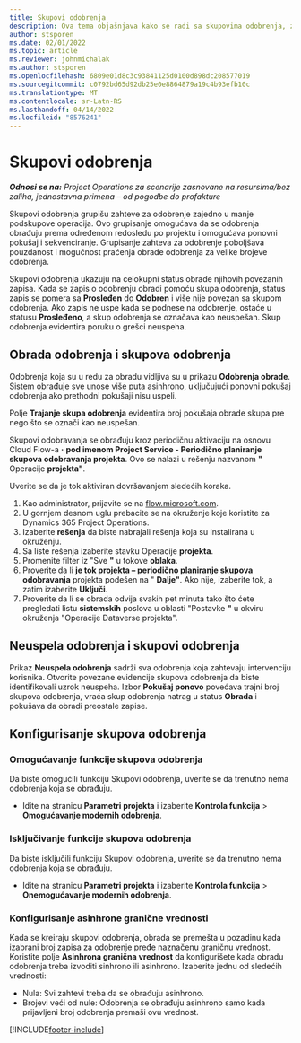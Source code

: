 ```yaml
---
title: Skupovi odobrenja
description: Ova tema objašnjava kako se radi sa skupovima odobrenja, zahtevima i podskupinama tih operacija.
author: stsporen
ms.date: 02/01/2022
ms.topic: article
ms.reviewer: johnmichalak
ms.author: stsporen
ms.openlocfilehash: 6809e01d8c3c93841125d0100d898dc208577019
ms.sourcegitcommit: c0792bd65d92db25e0e8864879a19c4b93efb10c
ms.translationtype: MT
ms.contentlocale: sr-Latn-RS
ms.lasthandoff: 04/14/2022
ms.locfileid: "8576241"
---
```

# <a name="approval-sets"></a>Skupovi odobrenja

_**Odnosi se na:** Project Operations za scenarije zasnovane na resursima/bez zaliha, jednostavna primena – od pogodbe do profakture_

Skupovi odobrenja grupišu zahteve za odobrenje zajedno u manje podskupove operacija. Ovo grupisanje omogućava da se odobrenja obrađuju prema određenom redosledu po projektu i omogućava ponovni pokušaj i sekvenciranje. Grupisanje zahteva za odobrenje poboljšava pouzdanost i mogućnost praćenja obrade odobrenja za velike brojeve odobrenja.

Skupovi odobrenja ukazuju na celokupni status obrade njihovih povezanih zapisa. Kada se zapis o odobrenju obradi pomoću skupa odobrenja, status zapis se pomera sa **Prosleđen** do **Odobren** i više nije povezan sa skupom odobrenja. Ako zapis ne uspe kada se podnese na odobrenje, ostaće u statusu **Prosleđeno**, a skup odobrenja se označava kao neuspešan. Skup odobrenja evidentira poruku o grešci neuspeha.

## <a name="processing-approvals-and-approval-sets"></a>Obrada odobrenja i skupova odobrenja
Odobrenja koja su u redu za obradu vidljiva su u prikazu **Odobrenja obrade**. Sistem obrađuje sve unose više puta asinhrono, uključujući ponovni pokušaj odobrenja ako prethodni pokušaji nisu uspeli.

Polje **Trajanje skupa odobrenja** evidentira broj pokušaja obrade skupa pre nego što se označi kao neuspešan.

Skupovi odobravanja se obrađuju kroz periodičnu aktivaciju na osnovu Cloud Flow-a **·** **pod imenom Project Service - Periodično planiranje skupova odobravanja projekta**. Ovo se nalazi u rešenju nazvanom **"** Operacije **projekta"**. 

Uverite se da je tok aktiviran dovršavanjem sledećih koraka.

1. Kao administrator, prijavite se na [flow.microsoft.com](https://powerautomate.microsoft.com).
2. U gornjem desnom uglu prebacite se na okruženje koje koristite za Dynamics 365 Project Operations.
3. Izaberite **rešenja** da biste nabrajali rešenja koja su instalirana u okruženju.
4. Sa liste rešenja izaberite stavku Operacije **projekta**.
5. Promenite filter iz "Sve **"** u tokove **oblaka**.
6. Proverite da li **je tok projekta – periodično planiranje skupova odobravanja** projekta podešen na " **Dalje"**. Ako nije, izaberite tok, a zatim izaberite **Uključi**.
7. Proverite da li se obrada odvija svakih pet minuta tako što ćete pregledati listu **sistemskih** poslova u oblasti "Postavke **"** u okviru okruženja "Operacije Dataverse projekta".

## <a name="failed-approvals-and-approval-sets"></a>Neuspela odobrenja i skupovi odobrenja
Prikaz **Neuspela odobrenja** sadrži sva odobrenja koja zahtevaju intervenciju korisnika. Otvorite povezane evidencije skupova odobrenja da biste identifikovali uzrok neuspeha.
Izbor **Pokušaj ponovo** povećava trajni broj skupova odobrenja, vraća skup odobrenja natrag u status **Obrada** i pokušava da obradi preostale zapise.

## <a name="configure-approval-sets"></a>Konfigurisanje skupova odobrenja

### <a name="enable-the-approval-sets-feature"></a>Omogućavanje funkcije skupova odobrenja
Da biste omogućili funkciju Skupovi odobrenja, uverite se da trenutno nema odobrenja koja se obrađuju.

- Idite na stranicu **Parametri projekta** i izaberite **Kontrola funkcija** > **Omogućavanje modernih odobrenja**.

### <a name="turn-off-the-approval-sets-feature"></a>Isključivanje funkcije skupova odobrenja
Da biste isključili funkciju Skupovi odobrenja, uverite se da trenutno nema odobrenja koja se obrađuju.

- Idite na stranicu **Parametri projekta** i izaberite **Kontrola funkcija** > **Onemogućavanje modernih odobrenja**.

### <a name="configuring-the-asynchronous-threshold"></a>Konfigurisanje asinhrone granične vrednosti 
Kada se kreiraju skupovi odobrenja, obrada se premešta u pozadinu kada izabrani broj zapisa za odobrenje pređe naznačenu graničnu vrednost. Koristite polje **Asinhrona granična vrednost** da konfigurišete kada obradu odobrenja treba izvoditi sinhrono ili asinhrono. Izaberite jednu od sledećih vrednosti:

  - Nula: Svi zahtevi treba da se obrađuju asinhrono. 
  - Brojevi veći od nule: Odobrenja se obrađuju asinhrono samo kada prijavljeni broj odobrenja premaši ovu vrednost.

[!INCLUDE[footer-include](../includes/footer-banner.md)]
